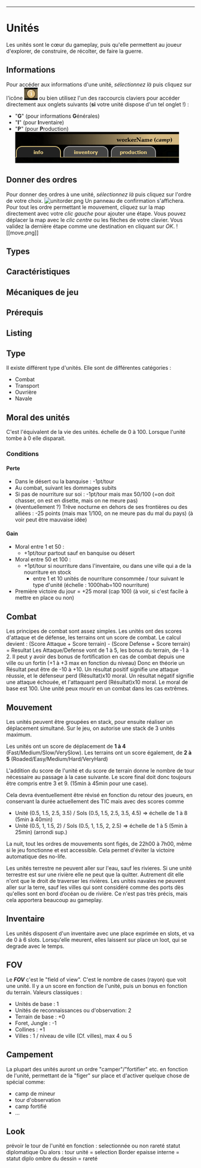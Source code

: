 ____
# Unités
Les unités sont le cœur du gameplay, puis qu'elle permettent au joueur d'explorer, de construire, de récolter, de faire la guerre.
## Informations
Pour accéder aux informations d'une unité, _sélectionnez là_ puis cliquez sur l'icône ![infoicone.png](media/infoicone.png) ou bien utilisez l'un des raccourcis claviers pour accéder directement aux onglets suivants (**si** votre unité dispose d'un tel onglet !) :
 - "**G**" (pour informations **G**énérales)
 - "**I**" (pour **I**nventaire)
 - "**P**" (pour **P**roduction)
![unittab.png](media/unittab.png)
## Donner des ordres
Pour donner des ordres à une unité, _sélectionnez là_ puis cliquez sur l'ordre de votre choix. 
![unitorder.png]()
Un panneau de confirmation s'affichera. Pour tout les ordre permettant le mouvement, cliquez sur la map directement avec votre _clic gauche_ pour ajouter une étape. Vous pouvez déplacer la map avec le _clic centre_ ou les flèches de votre clavier. Vous validez la dernière étape comme une destination en cliquant sur _OK_.
![[move.png]]



## Types

## Caractéristiques
## Mécaniques de jeu
## Prérequis
## Listing




## Type
Il existe différent type d'unités. Elle sont de différentes catégories :
 - Combat
 - Transport
 - Ouvrière
 - Navale

## Moral des unités
C'est l'équivalent de la vie des unités. échelle de 0 à 100. Lorsque l'unité tombe à 0 elle disparait.
### Conditions
#### Perte
 - Dans le désert ou la banquise : -1pt/tour
 - Au combat, suivant les dommages subits
 - Si pas de nourriture sur soi : -1pt/tour mais max 50/100 (=on doit chasser, on est en disette, mais on ne meure pas)
 - (éventuellement ?) Trêve nocturne en dehors de ses frontières ou des alliées : -25 points (mais max 1/100, on ne meure pas du mal du pays) (à voir peut être mauvaise idée)
#### Gain
 - Moral entre 1 et 50 : 
	 - +1pt/tour partout sauf en banquise ou désert
 - Moral entre 50 et 100 : 
	 - +1pt/tour si nourriture dans l'inventaire, ou dans une ville qui a de la nourriture en stock
		 - entre 1 et 10 unités de nourriture consommée / tour suivant le type d'unité (échelle : 1000hab=100 nourriture)
 - Première victoire du jour = +25 moral (cap 100) (à voir, si c'est facile à mettre en place ou non)

## Combat
Les principes de combat sont assez simples. Les unités ont des scores d'attaque et de défense, les terrains ont un score de combat. Le calcul devient :
	(Score Attaque + Score terrain) - (Score Defense + Score terrain) = Resultat
Les Attaque/Defense vont de 1 à 5, les bonus du terrain, de -1 à 2. Il peut y avoir des bonus de fortification en cas de combat depuis une ville ou un fortin (+1 à +3 max en fonction du niveau)
Donc en théorie un Résultat peut être de -10 à +10.
Un résultat positif signifie une attaque réussie, et le défenseur perd (Résultat)x10 moral.
Un résultat négatif signifie une attaque échouée, et l'attaquant perd (Résultat)x10 moral.
Le moral de base est 100. Une unité peux mourir en un combat dans les cas extrêmes.
## Mouvement
Les unités peuvent être groupées en stack, pour ensuite réaliser un déplacement simultané. Sur le jeu, on autorise une stack de 3 unités maximum.

Les unités ont un score de déplacement de **1 à 4** (Fast/Medium/Slow/VerySlow).
Les terrains ont un score également, de **2 à 5** (Roaded/Easy/Medium/Hard/VeryHard)

L'addition du score de l'unité et du score de terrain donne le nombre de tour nécessaire au passage à la case suivante. 
Le score final doit donc toujours être compris entre 3 et 9. (15min à 45min pour une case).

Cela devra éventuellement être révisé en fonction du retour des joueurs, en conservant la durée actuellement des TIC mais avec des scores comme 
 - Unité (0.5, 1.5, 2.5, 3.5) / Sols (0.5, 1.5, 2.5, 3.5, 4.5) => échelle de 1 à 8 (5min à 40min)
 - Unité (0.5, 1, 1.5, 2) / Sols (0.5, 1, 1.5, 2, 2.5) => échelle de 1 à 5 (5min à 25min) (arrondi sup.)

La nuit, tout les ordres de mouvements sont figés, de 22h00 à 7h00, même si le jeu fonctionne et est accessible. Cela permet d'éviter la victoire automatique des no-life.

Les unités terrestre ne peuvent aller sur l'eau, sauf les rivieres. Si une unité terrestre est sur une rivière elle ne peut que la quitter. Autrement dit elle n'ont que le droit de traverser les rivières. 
Les unités navales ne peuvent aller sur la terre, sauf les villes qui sont considéré comme des ports dès qu'elles sont en bord d’océan ou de rivière. Ce n'est pas très précis, mais cela apportera beaucoup au gameplay.

## Inventaire
Les unités disposent d'un inventaire avec une place exprimée en slots, et va de 0 à 6 slots.
Lorsqu'elle meurent, elles laissent sur place un loot, qui se degrade avec le temps.
## FOV
Le **_FOV_** c'est le "field of view". C'est le nombre de cases (rayon) que voit une unité. Il y a un score en fonction de l'unité, puis un bonus en fonction du terrain. Valeurs classiques :
 - Unités de base : 1
 - Unités de reconnaissances ou d'observation: 2
 - Terrain de base : +0
 - Foret, Jungle : -1
 - Collines : +1
 - Villes : 1 / niveau de ville (Cf. villes), max 4 ou 5

## Campement
La plupart des unités auront un ordre "camper"/"fortifier" etc. en fonction de l'unité, permettant de la "figer" sur place et d'activer quelque chose de spécial comme:
 - camp de mineur
 - tour d'observation
 - camp fortifié
 - ...

## Look
prévoir le tour de l'unité en fonction :
	selectionnée ou non
	rareté
	statut diplomatique
Ou alors :
	tour unité = selection
	Border epaisse interne = statut diplo
	ombre du dessin = rareté


